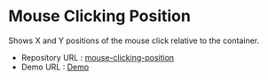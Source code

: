 # Mouse Clicking Position

Shows X and Y positions of the mouse click relative to the container.

- Repository URL : [mouse-clicking-position](https://github.com/SaMaSaLa/mouse-clicking-position)
- Demo URL : [Demo](https://samasala.github.io/mouse-clicking-position/)

